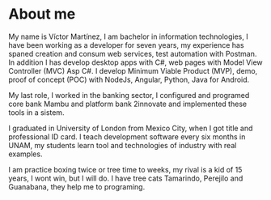 # About me

My name is Víctor Martínez, I am bachelor in information technologies, I have been working as a developer for seven years, my experience has spaned creation and consum web services, test automation with Postman. In addition I has develop desktop apps with C#, web pages with Model View Controller (MVC) Asp C#. 
I develop Minimum Viable Product (MVP), demo, proof of concept (POC) with NodeJs, Angular, Python, Java for Android. 

My last role, I worked in the banking sector, I configured and programed core bank Mambu and platform bank 2innovate and implemented these tools in a sistem. 

I graduated in University of London from Mexico City, when I got title and professional ID card. I teach development software every six months in UNAM, my students learn tool and technologies of industry with real examples.

I am practice boxing twice or tree time to weeks, my rival is a kid of 15 years, I wont win, but I will do. 
I have tree cats Tamarindo, Perejilo and Guanabana, they help me to programing.